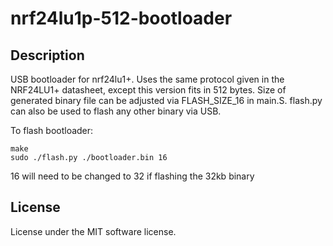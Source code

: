 # nrf24lu1p-512-bootloader

## Description

USB bootloader for nrf24lu1+.  Uses the same protocol given in the
NRF24LU1+ datasheet, except this version fits in 512 bytes.
Size of generated binary file can be adjusted via FLASH_SIZE_16 in main.S. flash.py can also be used to flash any other binary via USB.

To flash bootloader:

    make
    sudo ./flash.py ./bootloader.bin 16
16 will need to be changed to 32 if flashing the 32kb binary
## License

License under the MIT software license.
